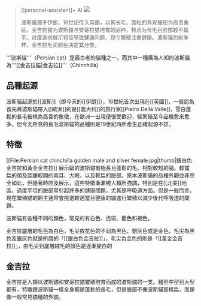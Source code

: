 

>[!personal-assistant]+ AI
> ![](https://images.unsplash.com/photo-1697642820124-6b5423d38d61?crop=entropy&cs=tinysrgb&fit=max&fm=jpg&ixid=M3w2MjQ4MzZ8MHwxfHNlYXJjaHw3fHxQZXJzaWFuJTIwY2F0fGVufDB8fHx8MTcyNjQxNDM4MXww&ixlib=rb-4.0.3&q=80&w=1080)
> 
> 波斯貓源于伊朗，16世纪传入英国，以其长毛、蓬松的外观被视为高贵象征。金吉拉猫为波斯猫与安哥拉猫培育的品种，特点为长毛且脸部较不扁平。过度追求展示特征导致健康问题，现今繁殖注重健康。波斯猫色彩多样，金吉拉毛尖颜色决定其分类。

'''波斯貓'''（Persian cat）是最古老的貓種之一，而其中一種廣為人知的波斯貓為'''[[金吉拉貓|金吉拉]]'''（Chinchilla）

## 品種起源
波斯貓起源於[[波斯]]（即今天的[[伊朗]]），16世紀首次出現在[[英國]]，一般認為首先將波斯貓帶入[[歐洲]]的是[[義大利]]的旅行家[[Pietro Della Valle]]，雪白蓬鬆的長毛被視為高貴的象徵，在歐洲一出現便很受歡迎，經繁殖至今品種愈來愈多。但今天所見的長毛波斯貓的品種則是19世紀時所產生正確起源不詳。

## 特徵
[[File:Persian cat chinchilla golden male and silver female.jpg|thumb|銀白色金吉拉和黃金金吉拉]]
展示級的波斯貓有極長且蓬鬆的毛、相對較短的腿、較寬扁的頭及距離較開的兩耳、大眼，以及較扁的臉部。原本波斯貓的品種外觀並非完全如此，但隨著時間及展示，這些特徵漸漸被人類所強調，特別是在[[北美]]地區。過度平坦的臉部常引起許多的健康問題，尤其是呼吸道方面。但是一般而言，現在繁殖貓的飼主通常會挑選較適當且健康的貓進行繁殖以減少後代呼吸道的問題。

波斯貓有各種不同的顏色，常見的有白色、虎斑、藍色和褐色。

金吉拉底層的毛色為白色，毛尖依花色的不同為黑色、銀灰色或是金色，毛尖為黑色及銀灰色就是所謂的「[[銀白色金吉拉]]」，毛尖為金色的則是「[[黃金金吉拉]]」，由毛尖到底層絨毛的顏色是逐漸變白的

## 金吉拉
金吉拉是人類以波斯貓和安哥拉貓繁殖培育而成的波斯貓的一支。體型中型到大型都有，特徵跟波斯貓一樣全身都是蓬鬆的長毛，但是臉部不像波斯貓那樣扁，而是像一般常見貓種的外貌。